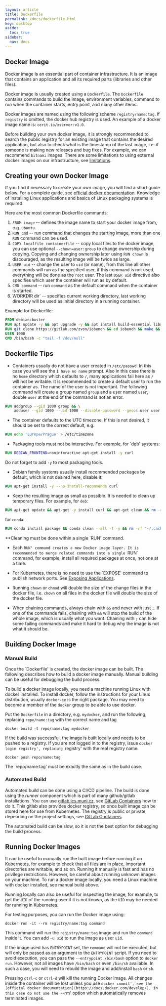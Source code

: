 ```yaml
---
layout: article
title: Dockerfile
permalink: /docs/dockerfile.html
key: desktop
aside:
  toc: true
sidebar:
  nav: docs
---
```

## Docker Image

Docker image is an essential part of container infrastructure. It is an image that contains an application and all its required parts (libraries and other files).

Docker image is usually created using a `Dockerfile`. The `Dockerfile` contains commands to build the image, environment variables, command to run when the container starts, entry point, and many other items.

Docker images are named using the following scheme `registry/name:tag`. If `registry` is omitted, the docker hub registry is used. An example of a docker image name is: `cerit.io/xserver:v1.0`.

Before building your own docker image, it is strongly recommended to search the public registry for an existing image that contains the desired application, but also to check what is the timestamp of the last image, i.e. if someone is making new releases and bug fixes. For example, we can recommend `bitnami` images. There are some limitations to using external docker images on our infrastructure, see [limitations](/docs/limitations.html).

## Creating your own Docker Image

If you find it necessary to create your own image, you will find a short guide below. For a complete guide, see [official docker documentation](https://docs.docker.com/develop/). Knowledge of installing Linux applications and basics of Linux packaging systems is required.

Here are the most common Dockerfile commands:

1. `FROM image` -- defines the image name to start your docker image from, e.g. `ubuntu`.
2. `RUN cmd` -- run command that changes the starting image, more than one `RUN` command can be used.
3. `COPY localfile containerfile` -- copy local files to the docker image, you can use optional `--chown=user:group` to change ownership during copying. Copying and changing ownership later using `RUN chown` is discouraged, as the resulting image will be twice as large.
4. `USER uid` -- change the user to `uid` (or name), from this line all other commands will run as the specified user, if this command is not used, everything will be done as the `root` user. The last `USER uid` directive also specifies which user the container will run as by default.
5. `CMD command` -- run `command` as the default command when the container is started.
6. WORKDIR dir` -- specifies current working directory, last working directory will be used as initial directory in a running container.

Example for Dockerfile:
```dockerfile
FROM debian:buster
RUN apt update -y && apt upgrade -y && apt install build-essential libssh-dev git -y
RUN git clone https://gitlab.con/zvon/iobench && cd iobench && make && make install
USER 1000
CMD /bin/bash -c "tail -f /dev/null"
```

## Dockerfile Tips

* Containers usually do not have a user created in `/etc/passwd`. In this case you will see the `I have no name` prompt. Also in this case there is no `home` directory which defaults to `/`, many applications fail here as `/` will not be writable. It is recommended to create a default user to run the container as. The name of the user is not important. The following command will create a group named `group` and a user named `user`, double `user` at the end of the command is not an error.
```dockerfile
RUN addgroup --gid 1000 group && \
    adduser --gid 1000 --uid 1000 --disable-password --gecos user user
```

* The container defaults to the UTC timezone. If this is not desired, it should be set to the correct default, e.g.
```dockerfile
RUN echo 'Europe/Prague' > /etc/timezone
```

* Packaging tools must not be interactive. For example, for `deb' systems:
```dockerfile
RUN DEBIAN_FRONTEND=noninteractive apt-get install -y curl
```
Do not forget to add `-y` to most packaging tools.

* Debian family systems usually install recommended packages by default, which is not desired here, disable it:
```dockerfile
RUN apt-get install -y --no-install-recommends curl
```

* Keep the resulting image as small as possible. It is needed to clean up temporary files. For example, for `deb`:
```dockerfile
RUN apt-get update && apt-get -y install curl && apt-get clean && rm -rf /var/lib/apt/lists/*
```
for `conda`:
```dockerfile
RUN conda install package && conda clean --all -f -y && rm -rf "~/.cache
```
**Cleaning must be done within a single `RUN' command.

* Each `RUN' command creates a new Docker image layer. It is recommended to merge related commands into a single `RUN` command, for example, install all required packages at once, not one at a time.

* For Kubernetes, there is no need to use the `EXPOSE' command to publish network ports. See [Exposing Applications](docs/kubectl-expose.html).

* Running `chown` or `chmod` will double the size of the change files in the docker file, i.e. `chown` on all files in the docker file will double the size of the docker file.

* When chaining commands, always chain with `&&` and never with just `;`. If one of the commands fails, chaining with `&&` will stop the build of the whole image, which is usually what you want. Chaining with `;` can hide some failing commands and make it hard to debug why the image is not what it should be.

## Building Docker Image

### Manual Build

Once the `Dockerfile' is created, the docker image can be built. The following describes how to build a docker image manually. Manual building can be useful for debugging the build process.

To build a docker image locally, you need a machine running Linux with docker installed. To install docker, follow the instructions for your Linux distribution, usually `docker-ce` is the right package. You may need to become a member of the `docker` group to be able to use docker.

Put the `Dockerfile` in a directory, e.g. `mydocker`, and run the following, replacing `repo/name:tag` with the correct name and tag
```
docker build -t repo/name:tag mydocker
```

If the build was successful, the image is built locally and needs to be pushed to a registry. If you are not logged in to the registry, issue `docker login registry', replacing `registry' with the real registry name.
```
docker push repo/name:tag
```
The `repo/name:tag' must be exactly the same as in the build case.

### Automated Build

Automated build can be done using a CI/CD pipeline. The build is done using the *runner* component which is part of many github/gitlab installations. You can use [gitlab.ics.muni.cz](https://gitlab.ics.muni.cz), see [GitLab Containers](/docs/containers_build.html) how to do it. This gitlab also provides docker registry, so once built image can be stored here for use from Kubernetes. The registry is public or private depending on the project settings, see [GitLab Containers](/docs/containers_build.html#how-to-use-images-from-gitlab-registry).

The automated build can be slow, so it is not the best option for debugging the build process.

## Running Docker Images

It can be useful to manually run the built image before running it on Kubernetes, for example to check that all files are in place, important directories are writable, and so on. Running it manually is fast and has no privilege restrictions. However, be careful about running unknown images on your machine. To run a docker image locally, you need a Linux machine with docker installed, see manual build above.

Running locally can also be useful for inspecting the image, for example, to get the `UID` of the running user if it is not known, as the `UID` may be needed for running in Kubernetes.

For testing purposes, you can run the Docker image using:
```
docker run -it --rm registry/name:tag command
```

This command will run the `registry/name:tag` image and run the `commend` inside it. You can add `-u uid` to run the image as user `uid`.

If the image used has `ENTRYPOINT` set, the `command` will not be executed, but will only be passed as an argument to the `ENTRYPOINT` script. If you need to avoid execution, you can pass the `--entrypoint /bin/bash` option to `docker run`. However, not all images have `/bin/bash` or even `/bin/sh` available. In such a case, you will need to rebuild the image and add/install `bash` or `sh`.

Pressing `ctrl-c` or `ctrl-d` will kill the running Docker image. All changes inside the container will be lost unless you use `docker commit', see the [official docker documentation](https://docs.docker.com/develop/), in this case do not use the `--rm' option which automatically removes terminated images.
